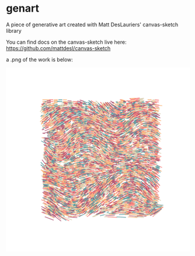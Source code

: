 # genart
A piece of generative art created with Matt DesLauriers' canvas-sketch library

You can find docs on the canvas-sketch live here: https://github.com/mattdesl/canvas-sketch

a .png of the work is below:

![image of work](https://raw.githubusercontent.com/michaelgrotton/genart/master/2019.08.13-12.03.12.png)
